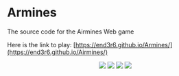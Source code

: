 # Armines
The source code for the Airmines Web game

Here is the link to play: [https://end3r6.github.io/Armines/](https://end3r6.github.io/Airmines/)

<p align="center">
  <img src="https://github.com/End3r6/Armines/blob/master/assets/images/Chapter-3/Am_C3_S2.png">
  <img src="https://github.com/End3r6/Armines/blob/master/assets/images/Chapter-6/Am_C6_S1.png">
  <img src="https://github.com/End3r6/Armines/blob/master/assets/images/Chapter-5/Am_C5_S2.png">
  <img src="https://github.com/End3r6/Armines/blob/master/assets/images/Chapter-6/Am_C6_S2.png">
</p>
